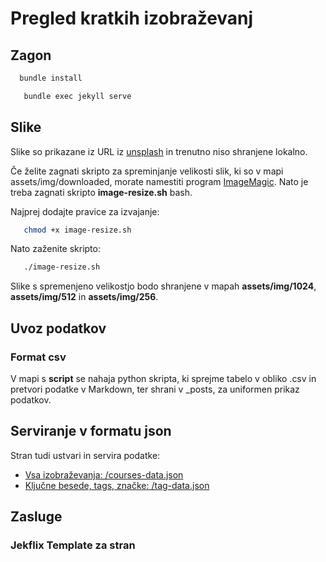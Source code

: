 # Pregled kratkih izobraževanj

## Zagon

```bash
  bundle install
```

```bash
   bundle exec jekyll serve
```

## Slike

Slike so prikazane iz  URL iz [unsplash](https://unsplash.com) in trenutno niso shranjene lokalno.

Če želite zagnati skripto za spreminjanje velikosti slik, ki so v mapi assets/img/downloaded, morate namestiti program [ImageMagic](https://imagemagick.org/script/download.php). 
Nato je treba zagnati skripto **image-resize.sh** bash. 

Najprej dodajte pravice za izvajanje:
```bash
   chmod +x image-resize.sh
```
Nato zaženite skripto:
```bash
   ./image-resize.sh 
```
Slike s spremenjeno velikostjo bodo shranjene v mapah **assets/img/1024**, **assets/img/512** in **assets/img/256**.

## Uvoz podatkov

### Format csv
V mapi s **script** se nahaja python skripta, ki sprejme tabelo v obliko .csv in pretvori podatke v Markdown, ter shrani v _posts, za uniformen prikaz podatkov.


## Serviranje v formatu json
Stran tudi ustvari in servira podatke:
- [Vsa izobraževanja: /courses-data.json](https://pmd.lpm.feri.um.si/courses-data.json)
- [Ključne besede, tags, značke: /tag-data.json](https://pmd.lpm.feri.um.si/tag-data.json)

## Zasluge
### Jekflix Template za stran
